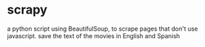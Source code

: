 # scrapy
a python script using BeautifulSoup, to scrape pages that don't use javascript.
save the text of the movies in English and Spanish
